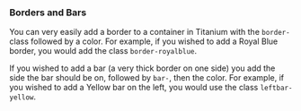 ### Borders and Bars

You can very easily add a border to a container in Titanium with the `border-` class followed by a color. For example, if you wished to add a Royal Blue border, you would add the class `border-royalblue`.

If you wished to add a bar (a very thick border on one side) you add the side the bar should be on, followed by `bar-`, then the color. For example, if you wished to add a Yellow bar on the left, you would use the class `leftbar-yellow`.
